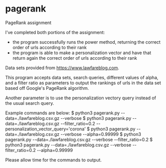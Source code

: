 # pagerank
PageRank assignment

I've completed both portions of the assignment:
- the program successfully runs the power method, returning the correct order of urls according to their rank
- the program is able to make a personalization vector and have that return again the correct order of urls according to their rank

Data sets provided from https://www.lawfareblog.com.

This program accepts data sets, search queries, different values of alpha, and a filter ratio as parameters to output the rankings of urls in the data set based off Google's PageRank algorithm.

Another parameter is to use the personalization vectory query instead of the usual search query. 

Example commands are below:
$ python3 pagerank.py --data=./lawfareblog.csv.gz --verbose 
$ python3 pagerank.py --data=./lawfareblog.csv.gz --filter_ratio=0.2 --personalization_vector_query='corona'
$ python3 pagerank.py --data=./lawfareblog.csv.gz --verbose --alpha=0.99999
$ python3 pagerank.py --data=./lawfareblog.csv.gz --verbose --filter_ratio=0.2
$ python3 pagerank.py --data=./lawfareblog.csv.gz --verbose --filter_ratio=0.2 --alpha=0.99999

Please allow time for the commands to output.